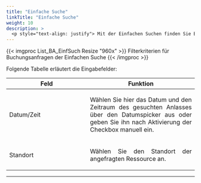 ```yaml
---
title: "Einfache Suche"
linkTitle: "Einfache Suche"
weight: 10
description: >
  <p style="text-align: justify"> Mit der Einfachen Suchen finden Sie Buchungsanfragen anhand des Datums und Standortes oder einer gespeicherten Liste. </p>
---
```

{{< imgproc List_BA_EinfSuch Resize "960x" >}}
Filterkriterien für Buchungsanfragen der Einfachen Suche
{{< /imgproc >}}

Folgende Tabelle erläutert die Eingabefelder:

 |<div style="width:200px">Feld</div>|Funktion|
 |---|---|
 |Datum/Zeit|<p style="text-align: justify">Wählen Sie hier das Datum und den Zeitraum des gesuchten Anlasses über den Datumspicker aus oder geben Sie ihn nach Aktivierung der Checkbox manuell ein.</p>|
 |Standort|<p style="text-align: justify">Wählen Sie den Standort der angefragten Ressource an.</p>|
 ---